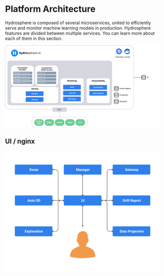 # Platform Architecture

Hydrosphere is composed of several microservices, united to efficiently serve and monitor machine learning models in production. Hydrosphere features are divided between multiple services. You can learn more about each of them in this section.

![](../../.gitbook/assets/architecture%20%281%29%20%281%29.png)

## UI / nginx

![](../../.gitbook/assets/ui-service-diagram%20%281%29%20%281%29.png)

